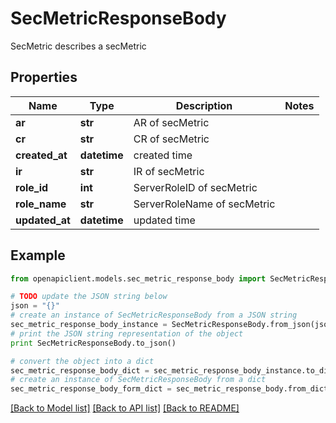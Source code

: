 # SecMetricResponseBody

SecMetric describes a secMetric

## Properties
Name | Type | Description | Notes
------------ | ------------- | ------------- | -------------
**ar** | **str** | AR of secMetric | 
**cr** | **str** | CR of secMetric | 
**created_at** | **datetime** | created time | 
**ir** | **str** | IR of secMetric | 
**role_id** | **int** | ServerRoleID of secMetric | 
**role_name** | **str** | ServerRoleName of secMetric | 
**updated_at** | **datetime** | updated time | 

## Example

```python
from openapiclient.models.sec_metric_response_body import SecMetricResponseBody

# TODO update the JSON string below
json = "{}"
# create an instance of SecMetricResponseBody from a JSON string
sec_metric_response_body_instance = SecMetricResponseBody.from_json(json)
# print the JSON string representation of the object
print SecMetricResponseBody.to_json()

# convert the object into a dict
sec_metric_response_body_dict = sec_metric_response_body_instance.to_dict()
# create an instance of SecMetricResponseBody from a dict
sec_metric_response_body_form_dict = sec_metric_response_body.from_dict(sec_metric_response_body_dict)
```
[[Back to Model list]](../README.md#documentation-for-models) [[Back to API list]](../README.md#documentation-for-api-endpoints) [[Back to README]](../README.md)


